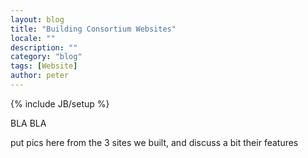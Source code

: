 ```yaml
---
layout: blog
title: "Building Consortium Websites"
locale: ""
description: ""
category: "blog"
tags: [Website]
author: peter 
---
```

{% include JB/setup %}

BLA BLA

put pics here from the 3 sites we built, and discuss a bit their features